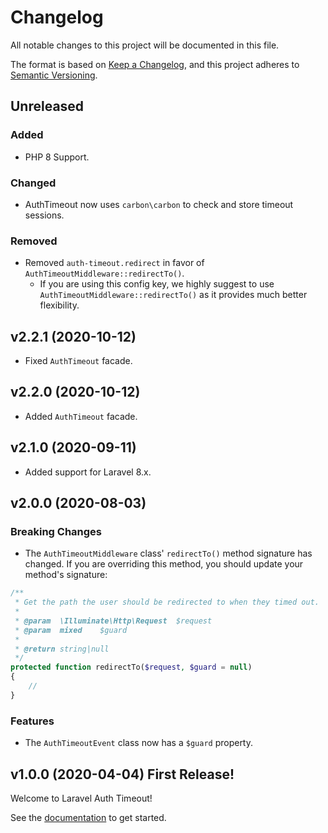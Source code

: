# Changelog
All notable changes to this project will be documented in this file.

The format is based on [Keep a Changelog](https://keepachangelog.com/en/1.0.0/),
and this project adheres to [Semantic Versioning](https://semver.org/spec/v2.0.0.html).
## Unreleased
### Added
-   PHP 8 Support.

### Changed
-   AuthTimeout now uses `carbon\carbon` to check and store timeout sessions.

### Removed
-   Removed `auth-timeout.redirect` in favor of `AuthTimeoutMiddleware::redirectTo()`.
    - If you are using this config key, we highly suggest to use `AuthTimeoutMiddleware::redirectTo()` as it provides much better flexibility.

## v2.2.1 (2020-10-12)

-   Fixed `AuthTimeout` facade.

## v2.2.0 (2020-10-12)

-   Added `AuthTimeout` facade.

## v2.1.0 (2020-09-11)

-   Added support for Laravel 8.x.

## v2.0.0 (2020-08-03)

### Breaking Changes

-   The `AuthTimeoutMiddleware` class' `redirectTo()` method signature has changed. If you are overriding this method, you should update your method's signature:

```php
/**
 * Get the path the user should be redirected to when they timed out.
 *
 * @param  \Illuminate\Http\Request  $request
 * @param  mixed    $guard
 *
 * @return string|null
 */
protected function redirectTo($request, $guard = null)
{
    //
}
```

### Features

-   The `AuthTimeoutEvent` class now has a `$guard` property.

## v1.0.0 (2020-04-04) First Release!

Welcome to Laravel Auth Timeout!

See the [documentation](./README.md) to get started.

